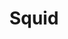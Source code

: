 ---
templateKey: blog-post
featuredpost: false
featuredimage: /assets/Squid.png
title: Squid
description: Fish~Pole
testfield: 302
---